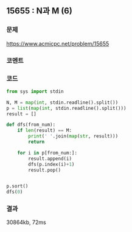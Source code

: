 ## 15655 : N과 M (6)
### 문제
https://www.acmicpc.net/problem/15655
### 코멘트


### 코드
```python
from sys import stdin

N, M = map(int, stdin.readline().split())
p = list(map(int, stdin.readline().split()))
result = []

def dfs(from_num):
    if len(result) == M:
        print(' '.join(map(str, result)))
        return

    for i in p[from_num:]:
        result.append(i)
        dfs(p.index(i)+1)
        result.pop()


p.sort()
dfs(0)
```
### 결과
30864kb, 72ms

